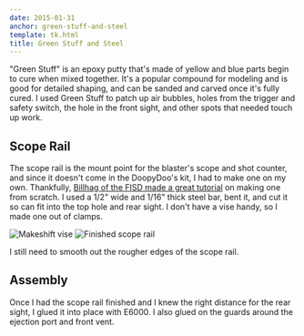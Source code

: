 ```yaml
---
date: 2015-01-31
anchor: green-stuff-and-steel
template: tk.html
title: Green Stuff and Steel
---
```


"Green Stuff" is an epoxy putty that's made of yellow and blue parts begin
to cure when mixed together. It's a popular compound for modeling and is
good for detailed shaping, and can be sanded and carved once it's fully
cured. I used Green Stuff to patch up air bubbles, holes from the trigger
and safety switch, the hole in the front sight, and other spots that needed
touch up work.

Scope Rail
----------
The scope rail is the mount point for the blaster's scope and shot counter,
and since it doesn't come in the DoopyDoo's kit, I had to make one on my
own. Thankfully, [Billhag of the FISD made a great
tutorial][scoperailtutorial] on making one from scratch. I used a 1/2" wide
and 1/16" thick steel bar, bent it, and cut it so can fit into the top hole
and rear sight. I don't have a vise handy, so I made one out of clamps.

[scoperailtutorial]: http://www.whitearmor.net/forum/topic/4697-howto-make-a-metal-scope-rail-counter-bracket/

![Makeshift vise](/images/blaster/vise.jpg)
![Finished scope rail](/images/blaster/scope-rail.jpg)

I still need to smooth out the rougher edges of the scope rail.

Assembly
--------
Once I had the scope rail finished and I knew the right distance for the rear
sight, I glued it into place with E6000. I also glued on the guards around the
ejection port and front vent.
